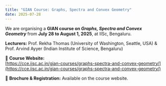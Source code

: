 ```yaml
---
title: "GIAN Course: Graphs, Spectra and Convex Geometry"
date: 2025-07-28
---
```


We are organising a **GIAN course on *Graphs, Spectra and Convex Geometry*** from **July 28 to August 1, 2025**, at IISc, Bengaluru.

**Lecturers:** 	Prof. Rekha Thomas (University of Washington, Seattle, USA) &
		Prof. Arvind Ayyer (Indian Institute of Science, Bengaluru)	

🔗 **Course Website:**  
[https://cce.iisc.ac.in/gian-courses/graphs-spectra-and-convex-geometry/](https://cce.iisc.ac.in/gian-courses/graphs-spectra-and-convex-geometry/)

📄 **Brochure & Registration:** Available on the course website.
